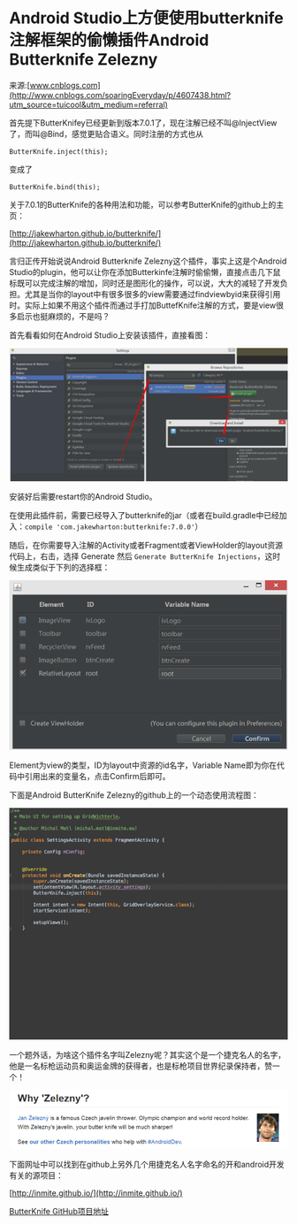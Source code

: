 # Android Studio上方便使用butterknife注解框架的偷懒插件Android Butterknife Zelezny

来源:[www.cnblogs.com](http://www.cnblogs.com/soaringEveryday/p/4607438.html?utm_source=tuicool&utm_medium=referral)

首先提下ButterKnifey已经更新到版本7.0.1了，现在注解已经不叫@InjectView了，而叫@Bind，感觉更贴合语义。同时注册的方式也从

```
ButterKnife.inject(this);
```

变成了

```
ButterKnife.bind(this);
```

关于7.0.1的ButterKnife的各种用法和功能，可以参考ButterKnife的github上的主页：

[http://jakewharton.github.io/butterknife/](http://jakewharton.github.io/butterknife/)

 

言归正传开始说说Android Butterknife Zelezny这个插件，事实上这是个Android Studio的plugin，他可以让你在添加Butterkinfe注解时偷偷懒，直接点击几下鼠标既可以完成注解的增加，同时还是图形化的操作，可以说，大大的减轻了开发负担。尤其是当你的layout中有很多很多的view需要通过findviewbyid来获得引用时。实际上如果不用这个插件而通过手打加ButtefKnife注解的方式，要是view很多启示也挺麻烦的，不是吗？

首先看看如何在Android Studio上安装该插件，直接看图：

![](ButterKnife_Plugin/1.png)

安装好后需要restart你的Android Studio。

在使用此插件前，需要已经导入了butterknife的jar（或者在build.gradle中已经加入：`compile 'com.jakewharton:butterknife:7.0.0'`）

 随后，在你需要导入注解的Activity或者Fragment或者ViewHolder的layout资源代码上，右击，选择 Generate 然后 `Generate ButterKnife Injections`，这时候生成类似于下列的选择框：

![](ButterKnife_Plugin/2.png)

Element为view的类型，ID为layout中资源的id名字，Variable Name即为你在代码中引用出来的变量名，点击Confirm后即可。

下面是Android ButterKnife Zelezny的github上的一个动态使用流程图：

![](ButterKnife_Plugin/3.gif)

一个题外话，为啥这个插件名字叫Zelezny呢？其实这个是一个捷克名人的名字，他是一名标枪运动员和奥运金牌的获得者，也是标枪项目世界纪录保持者，赞一个！

![](ButterKnife_Plugin/4.png)

下面网址中可以找到在github上另外几个用捷克名人名字命名的开和android开发有关的源项目：

[http://inmite.github.io/](http://inmite.github.io/)

[ButterKnife GitHub项目地址](https://github.com/JakeWharton/butterknife)

